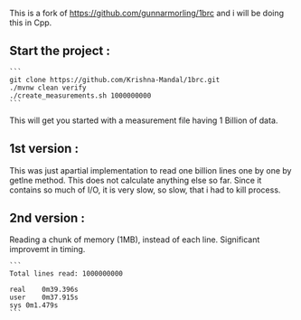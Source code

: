 This is a fork of https://github.com/gunnarmorling/1brc and i will be doing this in Cpp.

## Start the project :

    ```
    git clone https://github.com/Krishna-Mandal/1brc.git
    ./mvnw clean verify
    ./create_measurements.sh 1000000000
    ```
This will get you started with a measurement file having 1 Billion of data.

## 1st version :
This was just  apartial implementation to read one billion lines one by one by getlne method. This does not calculate anything else so far.
Since it contains so much of I/O, it is very slow, so slow, that i had to kill process.

## 2nd version :
Reading a chunk of memory (1MB), instead of each line. Significant improvemt in timing.

    ```
    Total lines read: 1000000000
    
    real	0m39.396s
    user	0m37.915s
    sys	0m1.479s
    ```
